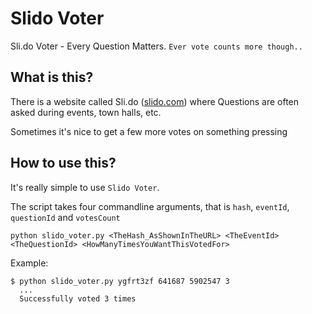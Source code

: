 # Slido Voter
Sli.do Voter - Every Question Matters. `Ever vote counts more though..`

## What is this?
There is a website called Sli.do ([slido.com](slido.com)) where Questions are often asked during events, town halls, etc.

Sometimes it's nice to get a few more votes on something pressing

## How to use this?
It's really simple to use `Slido Voter`.

The script takes four commandline arguments, that is `hash`, `eventId`, `questionId` and `votesCount`

```
python slido_voter.py <TheHash_AsShownInTheURL> <TheEventId> <TheQuestionId> <HowManyTimesYouWantThisVotedFor>
```

Example:
```
$ python slido_voter.py ygfrt3zf 641687 5902547 3
  ...
  Successfully voted 3 times
```
